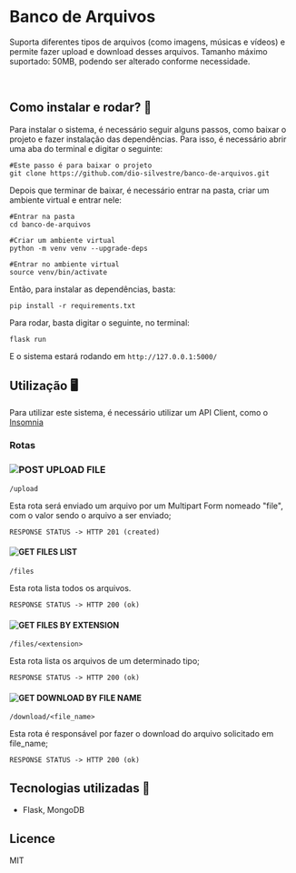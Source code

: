 # Banco de Arquivos

Suporta diferentes tipos de arquivos (como imagens, músicas e vídeos) e permite fazer upload e download desses arquivos.
Tamanho máximo suportado: 50MB, podendo ser alterado conforme necessidade.

<br>

## Como instalar e rodar? 🚀

Para instalar o sistema, é necessário seguir alguns passos, como baixar o projeto e fazer instalação das dependências. Para isso, é necessário abrir uma aba do terminal e digitar o seguinte:

    #Este passo é para baixar o projeto
    git clone https://github.com/dio-silvestre/banco-de-arquivos.git

Depois que terminar de baixar, é necessário entrar na pasta, criar um ambiente virtual e entrar nele:

    #Entrar na pasta
    cd banco-de-arquivos

    #Criar um ambiente virtual
    python -m venv venv --upgrade-deps

    #Entrar no ambiente virtual
    source venv/bin/activate

Então, para instalar as dependências, basta:

    pip install -r requirements.txt

Para rodar, basta digitar o seguinte, no terminal:

    flask run

E o sistema estará rodando em `http://127.0.0.1:5000/`

## Utilização 🖥️

Para utilizar este sistema, é necessário utilizar um API Client, como o [Insomnia](https://insomnia.rest/download)

### Rotas

### ![POST](https://i.imgur.com/Qhk9miC.png) UPLOAD FILE

```
/upload
```

Esta rota será enviado um arquivo por um Multipart Form nomeado "file", com o valor sendo o arquivo a ser enviado;

`RESPONSE STATUS -> HTTP 201 (created)`


#### ![GET](https://i.imgur.com/zH6h6cZ.png) FILES LIST

```
/files
```

Esta rota lista todos os arquivos.

`RESPONSE STATUS -> HTTP 200 (ok)`


#### ![GET](https://i.imgur.com/zH6h6cZ.png) FILES BY EXTENSION

```
/files/<extension>
```

Esta rota lista os arquivos de um determinado tipo;

`RESPONSE STATUS -> HTTP 200 (ok)`


#### ![GET](https://i.imgur.com/zH6h6cZ.png) DOWNLOAD BY FILE NAME

```
/download/<file_name>
```

Esta rota é responsável por fazer o download do arquivo solicitado em file_name;

`RESPONSE STATUS -> HTTP 200 (ok)`



## Tecnologias utilizadas 📱

- Flask, MongoDB

## Licence

MIT
